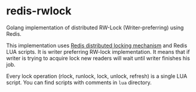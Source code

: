 # redis-rwlock
Golang implementation of distributed RW-Lock (Writer-preferring) using Redis.

This implementation uses [Redis distributed locking mechanism](https://redis.io/topics/distlock) and Redis LUA scripts.
It is writer preferring RW-lock implementation. It means that if writer is trying to acquire lock new readers will wait until writer finishes his job.

Every lock operation (rlock, runlock, lock, unlock, refresh) is a single LUA script. You can find scripts with comments in ```lua``` directory.
